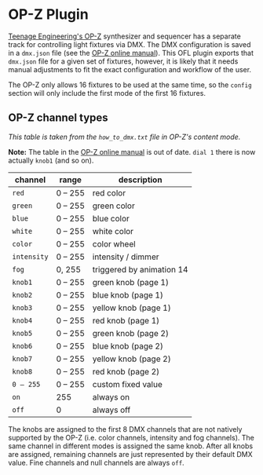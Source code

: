 # OP-Z Plugin

[Teenage Engineering's OP-Z](https://www.teenageengineering.com/products/op-z) synthesizer and sequencer has a separate track for controlling light fixtures via DMX. The DMX configuration is saved in a `dmx.json` file (see the [OP-Z online manual](https://www.teenageengineering.com/guides/op-z/lights)). This OFL plugin exports that `dmx.json` file for a given set of fixtures, however, it is likely that it needs manual adjustments to fit the exact configuration and workflow of the user.

The OP-Z only allows 16 fixtures to be used at the same time, so the `config` section will only include the first mode of the first 16 fixtures.


## OP-Z channel types

*This table is taken from the `how_to_dmx.txt` file in OP-Z's content mode.*

**Note:** The table in the [OP-Z online manual](https://www.teenageengineering.com/guides/op-z/lights) is out of date. `dial 1` there is now actually `knob1` (and so on).

| channel     | range   | description               |
| ----------- | ------- | ------------------------- |
| `red`       | 0 – 255 | red color                 |
| `green`     | 0 – 255 | green color               |
| `blue`      | 0 – 255 | blue color                |
| `white`     | 0 – 255 | white color               |
| `color`     | 0 – 255 | color wheel               |
| `intensity` | 0 – 255 | intensity / dimmer        |
| `fog`       | 0, 255  | triggered by animation 14 |
| `knob1`     | 0 – 255 | green knob (page 1)       |
| `knob2`     | 0 – 255 | blue knob (page 1)        |
| `knob3`     | 0 – 255 | yellow knob (page 1)      |
| `knob4`     | 0 – 255 | red knob (page 1)         |
| `knob5`     | 0 – 255 | green knob (page 2)       |
| `knob6`     | 0 – 255 | blue knob (page 2)        |
| `knob7`     | 0 – 255 | yellow knob (page 2)      |
| `knob8`     | 0 – 255 | red knob (page 2)         |
| `0 – 255`   | 0 – 255 | custom fixed value        |
| `on`        | 255     | always on                 |
| `off`       | 0       | always off                |

The knobs are assigned to the first 8 DMX channels that are not natively supported by the OP-Z (i.e. color channels, intensity and fog channels). The same channel in different modes is assigned the same knob. After all knobs are assigned, remaining channels are just represented by their default DMX value. Fine channels and null channels are always `off`.
